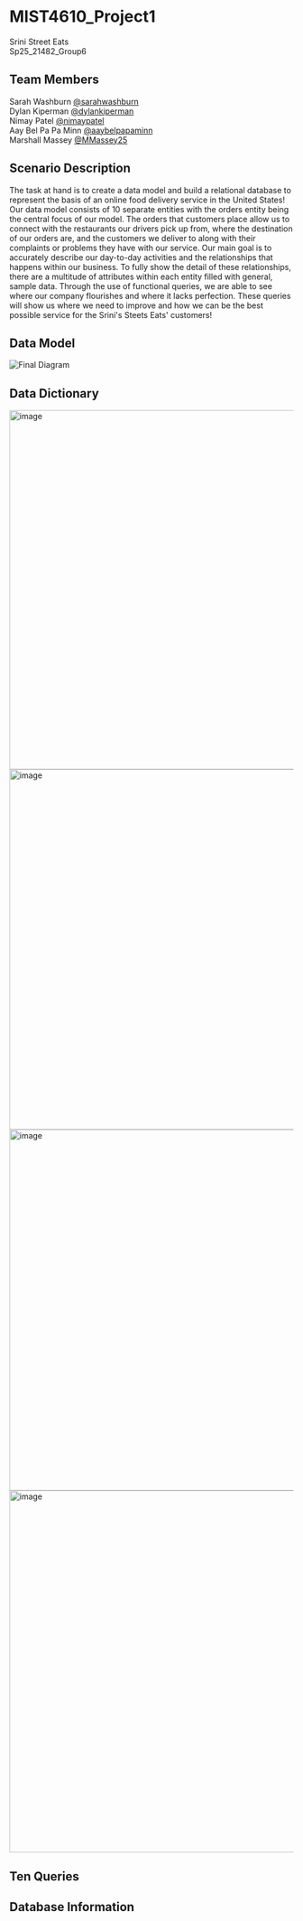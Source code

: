 # MIST4610_Project1
Srini Street Eats  
Sp25_21482_Group6

## Team Members
Sarah Washburn [@sarahwashburn](https://github.com/sarahwashburn)  
Dylan Kiperman [@dylankiperman](https://github.com/dylankiperman)  
Nimay Patel [@nimaypatel](https://github.com/nimaypatel)  
Aay Bel Pa Pa Minn [@aaybelpapaminn](https://github.com/aaybelpapaminn)  
Marshall Massey [@MMassey25](https://github.com/MMassey25)

## Scenario Description
The task at hand is to create a data model and build a relational database to represent the basis of an online food delivery service in the United States! Our data model consists of 10 separate entities with the orders entity being the central focus of our model. The orders that customers place allow us to connect with the restaurants our drivers pick up from, where the destination of our orders are, and the customers we deliver to along with their complaints or problems they have with our service. Our main goal is to accurately describe our day-to-day activities and the relationships that happens within our business. To fully show the detail of these relationships, there are a multitude of attributes within each entity filled with general, sample data. Through the use of functional queries, we are able to see where our company flourishes and where it lacks perfection. These queries will show us where we need to improve and how we can be the best possible service for the Srini's Steets Eats' customers!


## Data Model
![Final Diagram](https://github.com/user-attachments/assets/9bb0f0cf-25b3-4b7b-8a48-768f40eea49a)


## Data Dictionary
<img width="636" alt="image" src="https://github.com/user-attachments/assets/ad8d29c4-1d06-4edd-929a-5f4e128ccc72" />
<img width="638" alt="image" src="https://github.com/user-attachments/assets/5c7fff9e-fd8d-442e-a425-72773937dec5" />
<img width="639" alt="image" src="https://github.com/user-attachments/assets/bfe8487c-280c-498c-81b1-88d642cbab47" />
<img width="641" alt="image" src="https://github.com/user-attachments/assets/62e700b7-4c90-4fd7-b37f-1824fd630220" />




## Ten Queries


## Database Information

